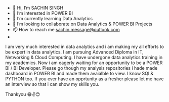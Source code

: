 - 👋 Hi, I’m SACHIN SINGH
- 👀 I’m interested in POWER BI
- 🌱 I’m currently learning Data Analytics
- 💞️ I’m looking to collaborate on Data Analytics & POWER BI Projects
- 📫 How to reach me sachin.message@outlook.com
- 
I am very much interested in data analytics and i am making my all efforts to be expert in data analytics. I am pursuing Advanced Diploma in IT, Networking & Cloud Computing. I
have undergone data analytics training in my academics. Now i am  eagerly waiting for an opportunity to be a POWER BI / BI Developer. Please go though my analysis repositories i hade made dashboard in POWER BI and made them avaialble to view. I know SQl & PYTHON too. If you ever have an opprtunity as a fresher please let me have an interview so that i can show my skills you. 

  Thankyou 😁✌️😊
<!---
sachinDeveloperBI/sachinDeveloperBI is a ✨ special ✨ repository because its `README.md` (this file) appears on your GitHub profile.
You can click the Preview link to take a look at your changes.
--->

